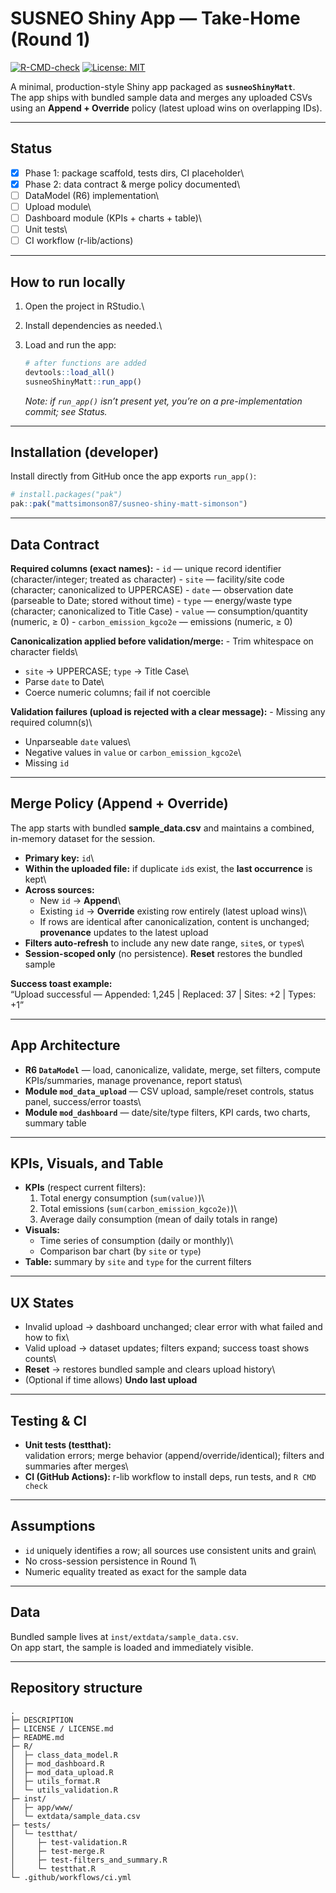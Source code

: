 # SUSNEO Shiny App — Take-Home (Round 1)

[![R-CMD-check](https://github.com/mattsimonson87/susneo-shiny-matt-simonson/actions/workflows/ci.yml/badge.svg)](https://github.com/mattsimonson87/susneo-shiny-matt-simonson/actions/workflows/ci.yml) [![License: MIT](https://img.shields.io/badge/License-MIT-yellow.svg)](LICENSE.md)

A minimal, production-style Shiny app packaged as **`susneoShinyMatt`**.\
The app ships with bundled sample data and merges any uploaded CSVs using an **Append + Override** policy (latest upload wins on overlapping IDs).

------------------------------------------------------------------------

## Status

-   [x] Phase 1: package scaffold, tests dirs, CI placeholder\
-   [x] Phase 2: data contract & merge policy documented\
-   [ ] DataModel (R6) implementation\
-   [ ] Upload module\
-   [ ] Dashboard module (KPIs + charts + table)\
-   [ ] Unit tests\
-   [ ] CI workflow (r-lib/actions)

------------------------------------------------------------------------

## How to run locally

1.  Open the project in RStudio.\

2.  Install dependencies as needed.\

3.  Load and run the app:

    ``` r
    # after functions are added
    devtools::load_all()
    susneoShinyMatt::run_app()
    ```

    *Note: if `run_app()` isn’t present yet, you’re on a pre-implementation commit; see Status.*

------------------------------------------------------------------------

## Installation (developer)

Install directly from GitHub once the app exports `run_app()`:

``` r
# install.packages("pak")
pak::pak("mattsimonson87/susneo-shiny-matt-simonson")
```

------------------------------------------------------------------------

## Data Contract

**Required columns (exact names):** - `id` — unique record identifier (character/integer; treated as character) - `site` — facility/site code (character; canonicalized to UPPERCASE) - `date` — observation date (parseable to Date; stored without time) - `type` — energy/waste type (character; canonicalized to Title Case) - `value` — consumption/quantity (numeric, ≥ 0) - `carbon_emission_kgco2e` — emissions (numeric, ≥ 0)

**Canonicalization applied before validation/merge:** - Trim whitespace on character fields\
- `site` → UPPERCASE; `type` → Title Case\
- Parse `date` to Date\
- Coerce numeric columns; fail if not coercible

**Validation failures (upload is rejected with a clear message):** - Missing any required column(s)\
- Unparseable `date` values\
- Negative values in `value` or `carbon_emission_kgco2e`\
- Missing `id`

------------------------------------------------------------------------

## Merge Policy (Append + Override)

The app starts with bundled **sample_data.csv** and maintains a combined, in-memory dataset for the session.

-   **Primary key:** `id`\
-   **Within the uploaded file:** if duplicate `id`s exist, the **last occurrence** is kept\
-   **Across sources:**
    -   New `id` → **Append**\
    -   Existing `id` → **Override** existing row entirely (latest upload wins)\
    -   If rows are identical after canonicalization, content is unchanged; **provenance** updates to the latest upload
-   **Filters auto-refresh** to include any new date range, `site`s, or `type`s\
-   **Session-scoped only** (no persistence). **Reset** restores the bundled sample

**Success toast example:**\
“Upload successful — Appended: 1,245 \| Replaced: 37 \| Sites: +2 \| Types: +1”

------------------------------------------------------------------------

## App Architecture

-   **R6 `DataModel`** — load, canonicalize, validate, merge, set filters, compute KPIs/summaries, manage provenance, report status\
-   **Module `mod_data_upload`** — CSV upload, sample/reset controls, status panel, success/error toasts\
-   **Module `mod_dashboard`** — date/site/type filters, KPI cards, two charts, summary table

------------------------------------------------------------------------

## KPIs, Visuals, and Table

-   **KPIs** (respect current filters):
    1)  Total energy consumption (`sum(value)`)\
    2)  Total emissions (`sum(carbon_emission_kgco2e)`)\
    3)  Average daily consumption (mean of daily totals in range)
-   **Visuals:**
    -   Time series of consumption (daily or monthly)\
    -   Comparison bar chart (by `site` or `type`)
-   **Table:** summary by `site` and `type` for the current filters

------------------------------------------------------------------------

## UX States

-   Invalid upload → dashboard unchanged; clear error with what failed and how to fix\
-   Valid upload → dataset updates; filters expand; success toast shows counts\
-   **Reset** → restores bundled sample and clears upload history\
-   (Optional if time allows) **Undo last upload**

------------------------------------------------------------------------

## Testing & CI

-   **Unit tests (testthat):**\
    validation errors; merge behavior (append/override/identical); filters and summaries after merges\
-   **CI (GitHub Actions):** r-lib workflow to install deps, run tests, and `R CMD check`

------------------------------------------------------------------------

## Assumptions

-   `id` uniquely identifies a row; all sources use consistent units and grain\
-   No cross-session persistence in Round 1\
-   Numeric equality treated as exact for the sample data

------------------------------------------------------------------------

## Data

Bundled sample lives at `inst/extdata/sample_data.csv`.\
On app start, the sample is loaded and immediately visible.

------------------------------------------------------------------------

## Repository structure

```         
.
├─ DESCRIPTION
├─ LICENSE / LICENSE.md
├─ README.md
├─ R/
│  ├─ class_data_model.R
│  ├─ mod_dashboard.R
│  ├─ mod_data_upload.R
│  ├─ utils_format.R
│  └─ utils_validation.R
├─ inst/
│  ├─ app/www/
│  └─ extdata/sample_data.csv
├─ tests/
│  └─ testthat/
│     ├─ test-validation.R
│     ├─ test-merge.R
│     ├─ test-filters_and_summary.R
│     └─ testthat.R
└─ .github/workflows/ci.yml
```
